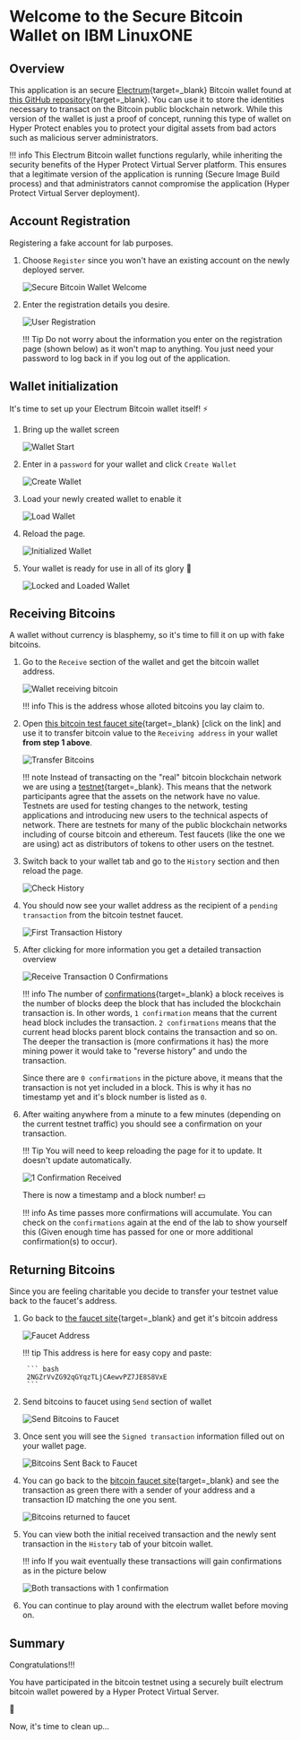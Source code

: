 # Welcome to the Secure Bitcoin Wallet on IBM LinuxONE

## Overview 

This application is an secure [Electrum](https://electrum.org/#home){target=_blank} Bitcoin wallet found at [this GitHub repository](https://github.com/IBM/secure-bitcoin-wallet){target=_blank}. You can use it to store the identities necessary to transact on the Bitcoin public blockchain network. While this version of the wallet is just a proof of concept, running this type of wallet on Hyper Protect enables you to protect your digital assets from bad actors such as malicious server administrators.

!!! info 
    This Electrum Bitcoin wallet functions regularly, while inheriting the security benefits of the Hyper Protect Virtual Server platform. This ensures that a legitimate version of the application is running (Secure Image Build process) and that administrators cannot compromise the application (Hyper Protect Virtual Server deployment).

## Account Registration

Registering a fake account for lab purposes.

1. Choose `Register` since you won't have an existing account on the newly deployed server.

    ![Secure Bitcoin Wallet Welcome](Bitcoin_Wallet_Images/Bitcoin_Wallet_Homepage.png)

2. Enter the registration details you desire.

    ![User Registration](Bitcoin_Wallet_Images/Wallet_register_info.png)

    !!! Tip
        Do not worry about the information you enter on the registration page (shown below) as it won't map to anything. You just need your password to log back in if you log out of the application.

## Wallet initialization

It's time to set up your Electrum Bitcoin wallet itself! :zap:

1. Bring up the wallet screen

    ![Wallet Start](Bitcoin_Wallet_Images/Click_Wallet_Start.png)

2. Enter in a `password` for your wallet and click `Create Wallet`

    ![Create Wallet](Bitcoin_Wallet_Images/Create_Wallet.png)

3. Load your newly created wallet to enable it

    ![Load Wallet](Bitcoin_Wallet_Images/Load_Wallet.png)

4. Reload the page.

    ![Initialized Wallet](Bitcoin_Wallet_Images/Reload_new_wallet.png)

5. Your wallet is ready for use in all of its glory :angel:

    ![Locked and Loaded Wallet](Bitcoin_Wallet_Images/Loaded_Wallet_Time.png)

## Receiving Bitcoins

A wallet without currency is blasphemy, so it's time to fill it on up with fake bitcoins. 

1. Go to the `Receive` section of the wallet and get the bitcoin wallet address.  

    ![Wallet receiving bitcoin](Bitcoin_Wallet_Images/Receiving_bitcoin.png)

    !!! info
        This is the address whose alloted bitcoins you lay claim to.

2. Open [this bitcoin test faucet site](https://bitcoinfaucet.uo1.net/send.php){target=_blank} [click on the link] and use it to transfer bitcoin value to the `Receiving address` in your wallet **from step 1 above**.

    ![Transfer Bitcoins](Bitcoin_Wallet_Images/Send_bitcoins_to_wallet.png)

    !!! note
        Instead of transacting on the "real" bitcoin blockchain network we are using a [testnet](https://medium.com/myetherwallet/understanding-blockchain-changes-testnets-and-mainnets-c2171a8e835f){target=_blank}. This means that the network participants agree that the assets on the network have no value. Testnets are used for testing changes to the network, testing applications and introducing new users to the technical aspects of network. There are testnets for many of the public blockchain networks including of course bitcoin and ethereum. Test faucets (like the one we are using) act as distributors of tokens to other users on the testnet.

3. Switch back to your wallet tab and go to the `History` section and then reload the page.

    ![Check History](Bitcoin_Wallet_Images/Check_History_Receive_Transaction.png)

4. You should now see your wallet address as the recipient of a `pending transaction` from the bitcoin testnet faucet.

    ![First Transaction History](Bitcoin_Wallet_Images/Transaction_History_no_confirmations.png)

5. After clicking for more information you get a detailed transaction overview

    ![Receive Transaction 0 Confirmations](Bitcoin_Wallet_Images/0_confirmations_block_details.png)

    !!! info
        The number of [confirmations](https://en.bitcoin.it/wiki/Confirmation){target=_blank} a block receives is the number of blocks deep the block that has included the blockchain transaction is. In other words, `1 confirmation` means that the current head block includes the transaction. `2 confirmations` means that the current head blocks parent block contains the transaction and so on. The deeper the transaction is (more confirmations it has) the more mining power it would take to "reverse history" and undo the transaction.

    Since there are `0 confirmations` in the picture above, it means that the transaction is not yet included in a block. This is why it has no timestamp yet and it's block number is listed as `0`.

6. After waiting anywhere from a minute to a few minutes (depending on the current testnet traffic) you should see a confirmation on your transaction.

    !!! Tip
        You will need to keep reloading the page for it to update. It doesn't update automatically.

    ![1 Confirmation Received](Bitcoin_Wallet_Images/1_Confirmation_Received.png)

    There is now a timestamp and a block number! :dollar:

    !!! info
        As time passes more confirmations will accumulate. You can check on the `confirmations` again at the end of the lab to show yourself this (Given enough time has passed for one or more additional confirmation(s) to occur).

## Returning Bitcoins

Since you are feeling charitable you decide to transfer your testnet value back to the faucet's address. 

1. Go back to [the faucet site](https://bitcoinfaucet.uo1.net/send.php){target=_blank} and get it's bitcoin address

    ![Faucet Address](Bitcoin_Wallet_Images/testnet_faucet_address.png)

    !!! tip
        This address is here for easy copy and paste:

        ``` bash
        2NGZrVvZG92qGYqzTLjCAewvPZ7JE8S8VxE
        ```

2. Send bitcoins to faucet using `Send` section of wallet

    ![Send Bitcoins to Faucet](Bitcoin_Wallet_Images/Send_bitcoins_back_to_faucet.png)

3. Once sent you will see the `Signed transaction` information filled out on your wallet page.

    ![Bitcoins Sent Back to Faucet](Bitcoin_Wallet_Images/bitcoin_send_transaction_output.png)

4. You can go back to the [bitcoin faucet site](https://bitcoinfaucet.uo1.net/send.php){target=_blank} and see the transaction as green there with a sender of your address and a transaction ID matching the one you sent.

    ![Bitcoins returned to faucet](Bitcoin_Wallet_Images/transaction_giving_coins_back_to_faucet.png)

5. You can view both the initial received transaction and the newly sent transaction in the `History` tab of your bitcoin wallet.

    !!! info 
        If you wait eventually these transactions will gain confirmations as in the picture below

    ![Both transactions with 1 confirmation](Bitcoin_Wallet_Images/both_confirmed_transactions.png)

6. You can continue to play around with the electrum wallet before moving on.

## Summary

Congratulations!!! 

You have participated in the bitcoin testnet using a securely built electrum bitcoin wallet powered by a Hyper Protect Virtual Server. 

:rocket:

Now, it's time to clean up...

